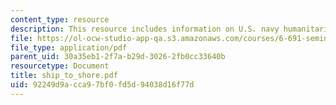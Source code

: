 ```yaml
---
content_type: resource
description: This resource includes information on U.S. navy humanitarian relief.
file: https://ol-ocw-studio-app-qa.s3.amazonaws.com/courses/6-691-seminar-in-electric-power-systems-spring-2006/92249d9acca97bf0fd5d94038d16f77d_ship_to_shore.pdf
file_type: application/pdf
parent_uid: 30a35eb1-2f7a-b29d-3026-2fb0cc33640b
resourcetype: Document
title: ship_to_shore.pdf
uid: 92249d9a-cca9-7bf0-fd5d-94038d16f77d
---
```

